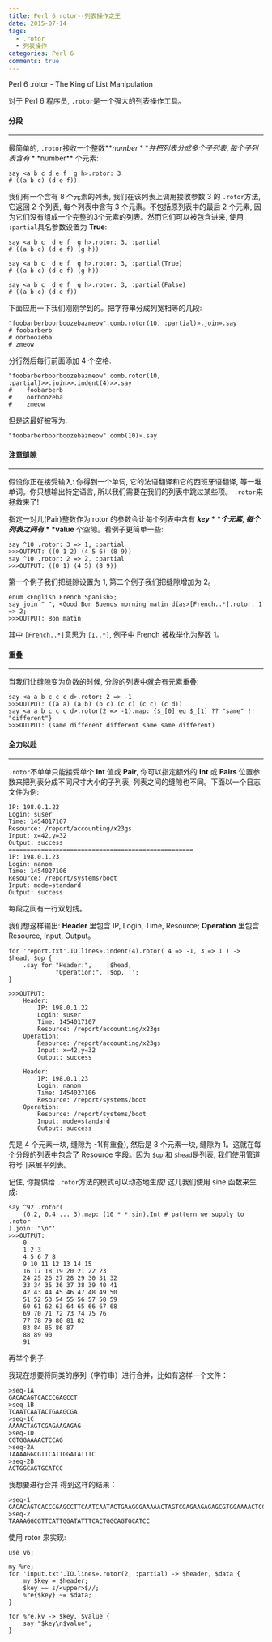```yaml
---
title: Perl 6 rotor--列表操作之王
date: 2015-07-14
tags:
  - .rotor
  - 列表操作
categories: Perl 6
comments: true
---
```


Perl 6 .rotor - The King of List Manipulation

对于 Perl 6 程序员, `.rotor`是一个强大的列表操作工具。

#### 分段
---

最简单的, `.rotor`接收一个整数**$number**并把列表分成多个子列表, 每个子列表含有 **$number** 个元素:

``` perl6
say <a b c d e f  g h>.rotor: 3
# ((a b c) (d e f))
```

我们有一个含有 8 个元素的列表, 我们在该列表上调用接收参数 3 的 `.rotor`方法, 它返回 2 个列表, 每个列表中含有 3 个元素。不包括原列表中的最后 2 个元素, 因为它们没有组成一个完整的3个元素的列表。然而它们可以被包含进来, 使用 `:partial`具名参数设置为 **True**:

``` perl6
say <a b c  d e f  g h>.rotor: 3, :partial
# ((a b c) (d e f) (g h))

say <a b c  d e f  g h>.rotor: 3, :partial(True)
# ((a b c) (d e f) (g h))

say <a b c  d e f  g h>.rotor: 3, :partial(False)
# ((a b c) (d e f))

```

下面应用一下我们刚刚学到的。把字符串分成列宽相等的几段:

``` perl6
"foobarberboorboozebazmeow".comb.rotor(10, :partial)».join».say
# foobarberb
# oorboozeba
# zmeow
```

分行然后每行前面添加 4 个空格:

``` perl6
"foobarberboorboozebazmeow".comb.rotor(10, :partial)>>.join>>.indent(4)>>.say
#    foobarberb
#    oorboozeba
#    zmeow
```

但是这最好被写为:

``` perl6
"foobarberboorboozebazmeow".comb(10)».say
```



#### 注意缝隙
---

假设你正在接受输入: 你得到一个单词, 它的法语翻译和它的西班牙语翻译, 等一堆单词。你只想输出特定语言, 所以我们需要在我们的列表中跳过某些项。 `.rotor`来拯救来了!

指定一对儿(Pair)整数作为 rotor 的参数会让每个列表中含有 **$key** 个元素, 每个列表之间有 **$value** 个空隙。看例子更简单一些:

``` perl6
say ^10 .rotor: 3 => 1, :partial
>>>OUTPUT: ((0 1 2) (4 5 6) (8 9))
say ^10 .rotor: 2 => 2, :partial
>>>OUTPUT: ((0 1) (4 5) (8 9))
```

第一个例子我们把缝隙设置为 1, 第二个例子我们把缝隙增加为 2。

``` perl6
enum <English French Spanish>;
say join " ", <Good Bon Buenos morning matin días>[French..*].rotor: 1 => 2;
>>>OUTPUT: Bon matin
```

其中 `[French..*]`意思为 `[1..*]`, 例子中 French 被枚举化为整数 1。

#### 重叠
---

当我们让缝隙变为负数的时候, 分段的列表中就会有元素重叠:

``` perl6
say <a a b c c c d>.rotor: 2 => -1
>>>OUTPUT: ((a a) (a b) (b c) (c c) (c c) (c d))
say <a a b c c c d>.rotor(2 => -1).map: {$_[0] eq $_[1] ?? "same" !! "different"}
>>>OUTPUT: (same different different same same different)
```

#### 全力以赴
---

`.rotor`不单单只能接受单个 **Int** 值或 **Pair**, 你可以指定额外的 **Int** 或 **Pairs** 位置参数来把列表分成不同尺寸大小的子列表, 列表之间的缝隙也不同。下面以一个日志文件为例:

``` perl6
IP: 198.0.1.22
Login: suser
Time: 1454017107
Resource: /report/accounting/x23gs
Input: x=42,y=32
Output: success
===================================================
IP: 198.0.1.23
Login: nanom
Time: 1454027106
Resource: /report/systems/boot
Input: mode=standard
Output: success
```

每段之间有一行双划线。

我们想这样输出: **Header** 里包含 IP, Login, Time, Resource; **Operation** 里包含 Resource, Input, Output。

``` perl6
for 'report.txt'.IO.lines».indent(4).rotor( 4 => -1, 3 => 1 ) -> $head, $op {
    .say for "Header:",    |$head,
             "Operation:", |$op, '';
}

>>>OUTPUT:
    Header:
        IP: 198.0.1.22
        Login: suser
        Time: 1454017107
        Resource: /report/accounting/x23gs
    Operation:
        Resource: /report/accounting/x23gs
        Input: x=42,y=32
        Output: success

    Header:
        IP: 198.0.1.23
        Login: nanom
        Time: 1454027106
        Resource: /report/systems/boot
    Operation:
        Resource: /report/systems/boot
        Input: mode=standard
        Output: success
```

先是 4 个元素一块, 缝隙为 -1(有重叠), 然后是 3 个元素一块, 缝隙为 1。这就在每个分段的列表中包含了 Resource 字段。因为 `$op` 和 `$head`是列表, 我们使用管道符号 `|`来展平列表。

记住, 你提供给 `.rotor`方法的模式可以动态地生成! 这儿我们使用 sine 函数来生成:

``` perl6
say ^92 .rotor(
    (0.2, 0.4 ... 3).map: (10 * *.sin).Int # pattern we supply to .rotor
).join: "\n"'
>>>OUTPUT:
    0
    1 2 3
    4 5 6 7 8
    9 10 11 12 13 14 15
    16 17 18 19 20 21 22 23
    24 25 26 27 28 29 30 31 32
    33 34 35 36 37 38 39 40 41
    42 43 44 45 46 47 48 49 50
    51 52 53 54 55 56 57 58 59
    60 61 62 63 64 65 66 67 68
    69 70 71 72 73 74 75 76
    77 78 79 80 81 82
    83 84 85 86 87
    88 89 90
    91

```

再举个例子:

我现在想要将同类的序列（字符串）进行合并，比如有这样一个文件：

```
>seq-1A
GACACAGTCACCCGAGCCT
>seq-1B
TCAATCAATACTGAAGCGA
>seq-1C
AAAACTAGTCGAGAAGAGAG
>seq-1D
CGTGGAAAACTCCAG
>seq-2A
TAAAAGGCGTTCATTGGATATTTC
>seq-2B
ACTGGCAGTGCATCC
```

我想要进行合并 得到这样的结果：

```
>seq-1
GACACAGTCACCCGAGCCTTCAATCAATACTGAAGCGAAAAACTAGTCGAGAAGAGAGCGTGGAAAACTCCAG
>seq-2
TAAAAGGCGTTCATTGGATATTTCACTGGCAGTGCATCC
```

使用 rotor 来实现:

```perl6
use v6;

my %re;
for 'input.txt'.IO.lines».rotor(2, :partial) -> $header, $data {
    my $key = $header;
    $key ~~ s/<upper>$//;
    %re{$key} ~= $data;
}

for %re.kv -> $key, $value {
    say "$key\n$value";
}
```

